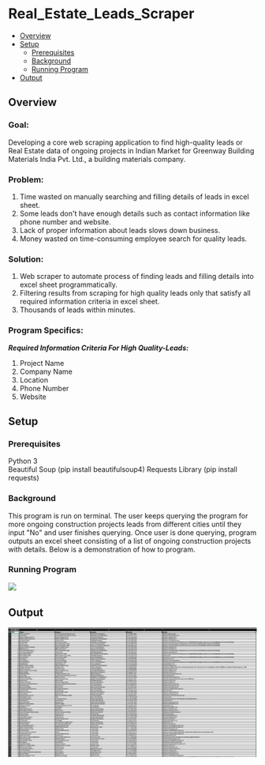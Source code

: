Real_Estate_Leads_Scraper
=======

- [Overview](#Overview)
- [Setup](#Setup)
    - [Prerequisites](#Prerequisites)
    - [Background](#Background)
    - [Running Program](#Running-Program)
- [Output](#Output)

Overview
------

### Goal:

Developing a core web scraping application to find high-quality leads or Real Estate data of ongoing projects in Indian Market for Greenway Building Materials India Pvt. Ltd., a building materials company. 

### Problem: 
1) Time wasted on manually searching and filling details of leads in excel sheet.
2) Some leads don't have enough details such as contact information like phone number and website.
3) Lack of proper information about leads slows down business.
4) Money wasted on time-consuming employee search for quality leads.

### Solution:
1) Web scraper to automate process of finding leads and filling details into excel sheet programmatically.
2) Filtering results from scraping for high quality leads only that satisfy all required information criteria in excel sheet.
3) Thousands of leads within minutes.

### Program Specifics:



___Required Information Criteria For High Quality-Leads:___
1) Project Name
2) Company Name
3) Location
4) Phone Number
5) Website 


Setup
------

### Prerequisites

Python 3       
Beautiful Soup      (pip install beautifulsoup4)
Requests Library    (pip install requests)

### Background

This program is run on terminal. 
The user keeps querying the program for more ongoing construction projects leads from different cities until they input "No" and user finishes querying.
Once user is done querying, program outputs an excel sheet consisting of a list of ongoing construction projects with details.
Below is a demonstration of how to program.

### Running Program

<a href="https://asciinema.org/a/291902?autoplay=1"><img src="https://asciinema.org/a/291902.png" width="836"/></a>

Output
------

![](images/output_img.png?raw=true)

